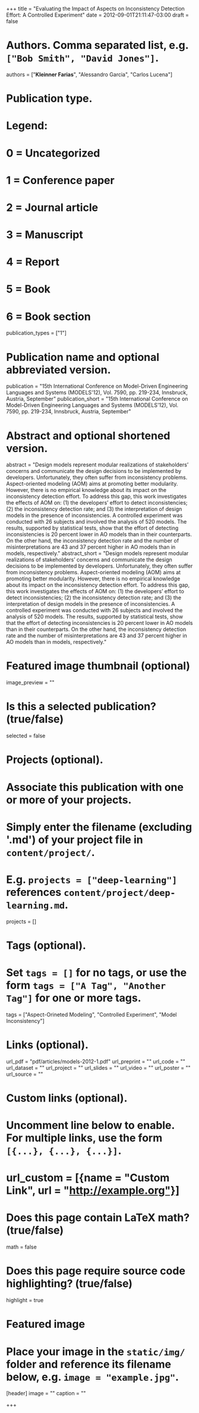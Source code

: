 +++
title = "Evaluating the Impact of Aspects on Inconsistency Detection Effort: A Controlled Experiment"
date = 2012-09-01T21:11:47-03:00
draft = false

# Authors. Comma separated list, e.g. `["Bob Smith", "David Jones"]`.
authors = ["**Kleinner Farias**", "Alessandro Garcia", "Carlos Lucena"]

# Publication type.
# Legend:
# 0 = Uncategorized
# 1 = Conference paper
# 2 = Journal article
# 3 = Manuscript
# 4 = Report
# 5 = Book
# 6 = Book section
publication_types = ["1"]

# Publication name and optional abbreviated version.
publication = "15th International Conference on Model-Driven Engineering Languages and Systems (MODELS'12), Vol. 7590, pp. 219-234, Innsbruck, Austria, September"
publication_short = "15th International Conference on Model-Driven Engineering Languages and Systems (MODELS'12), Vol. 7590, pp. 219-234, Innsbruck, Austria, September"

# Abstract and optional shortened version.
abstract = "Design models represent modular realizations of stakeholders’ concerns and communicate the design decisions to be implemented by developers. Unfortunately, they often suffer from inconsistency problems. Aspect-oriented modeling (AOM) aims at promoting better modularity. However, there is no empirical knowledge about its impact on the inconsistency detection effort. To address this gap, this work investigates the effects of AOM on: (1) the developers’ effort to detect inconsistencies; (2) the inconsistency detection rate; and (3) the interpretation of design models in the presence of inconsistencies. A controlled experiment was conducted with 26 subjects and involved the analysis of 520 models. The results, supported by statistical tests, show that the effort of detecting inconsistencies is 20 percent lower in AO models than in their counterparts. On the other hand, the inconsistency detection rate and the number of misinterpretations are 43 and 37 percent higher in AO models than in models, respectively."
abstract_short = "Design models represent modular realizations of stakeholders’ concerns and communicate the design decisions to be implemented by developers. Unfortunately, they often suffer from inconsistency problems. Aspect-oriented modeling (AOM) aims at promoting better modularity. However, there is no empirical knowledge about its impact on the inconsistency detection effort. To address this gap, this work investigates the effects of AOM on: (1) the developers’ effort to detect inconsistencies; (2) the inconsistency detection rate; and (3) the interpretation of design models in the presence of inconsistencies. A controlled experiment was conducted with 26 subjects and involved the analysis of 520 models. The results, supported by statistical tests, show that the effort of detecting inconsistencies is 20 percent lower in AO models than in their counterparts. On the other hand, the inconsistency detection rate and the number of misinterpretations are 43 and 37 percent higher in AO models than in models, respectively."

# Featured image thumbnail (optional)
image_preview = ""

# Is this a selected publication? (true/false)
selected = false

# Projects (optional).
#   Associate this publication with one or more of your projects.
#   Simply enter the filename (excluding '.md') of your project file in `content/project/`.
#   E.g. `projects = ["deep-learning"]` references `content/project/deep-learning.md`.
projects = []

# Tags (optional).
#   Set `tags = []` for no tags, or use the form `tags = ["A Tag", "Another Tag"]` for one or more tags.
tags = ["Aspect-Orineted Modeling", "Controlled Experiment", "Model Inconsistency"]

# Links (optional).
url_pdf = "pdf/articles/models-2012-1.pdf"
url_preprint = ""
url_code = ""
url_dataset = ""
url_project = ""
url_slides = ""
url_video = ""
url_poster = ""
url_source = ""

# Custom links (optional).
#   Uncomment line below to enable. For multiple links, use the form `[{...}, {...}, {...}]`.
# url_custom = [{name = "Custom Link", url = "http://example.org"}]

# Does this page contain LaTeX math? (true/false)
math = false

# Does this page require source code highlighting? (true/false)
highlight = true

# Featured image
# Place your image in the `static/img/` folder and reference its filename below, e.g. `image = "example.jpg"`.
[header]
image = ""
caption = ""

+++
